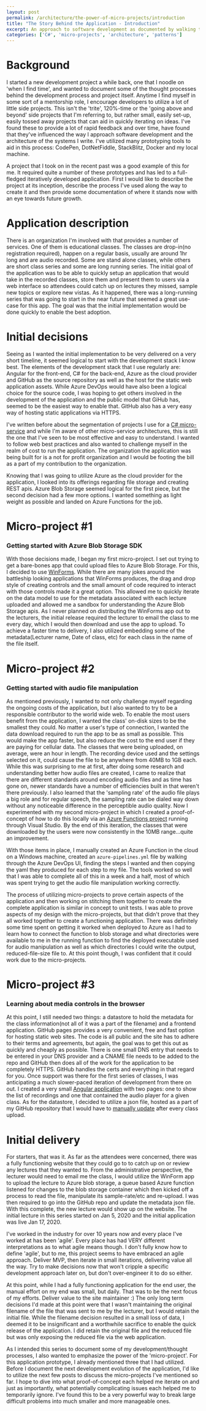 ```yaml
---
layout: post
permalink: /architecture/the-power-of-micro-projects/introduction
title: "The Story Behind the Application - Introduction"
excerpt: An approach to software development as documented by walking through the development of an actual application from the ground up.
categories: ['C#', 'micro-projects', 'architecture', 'patterns']
---
```


# Background
I started a new development project a while back, one that I noodle on 'when I find time', and wanted to document some of the thought processes behind the development process and project itself. Anytime I find myself in some sort of a mentorship role, I encourage developers to utilize a lot of little side projects. This isn't the 'trite', 120%-time or the 'going above and beyond' side projects that I'm referring to, but rather small, easily set-up, easily tossed away projects that can aid in quickly iterating on ideas. I've found these to provide a lot of rapid feedback and over time, have found that they've influenced the way I approach software development and the architecture of the systems I write. I've utilized many prototyping tools to aid in this process: CodePen, DotNetFiddle, StackBlitz, Docker and my local machine.

A project that I took on in the recent past was a good example of this for me. It required quite a number of these prototypes and has led to a full-fledged iteratively developed application. First I would like to describe the project at its inception, describe the process I've used along the way to create it and then provide some documentation of where it stands now with an eye towards future growth.

# Application description
There is an organization I'm involved with that provides a number of services. One of them is educational classes. The classes are drop-in(no registration required), happen on a regular basis, usually are around 1hr long and are audio recorded. Some are stand alone classes, while others are short class series and some are long running series. The initial goal of the application was to be able to quickly setup an application that would take in the recorded classes, store them and present them to users via a web interface so attendees could catch up on lectures they missed, sample new topics or explore new vistas. As it happened, there was a long-running series that was going to start in the near future that seemed a great use-case for this app. The goal was that the initial implementation would be done quickly to enable the best adoption.

# Initial decisions
Seeing as I wanted the initial implementation to be very delivered on a very short timeline, it seemed logical to start with the development stack I know best. The elements of the development stack that I use regularly are: Angular for the front-end, C# for the back-end, Azure as the cloud provider and GitHub as the source repository as well as the host for the static web application assets. While Azure DevOps would have also been a logical choice for the source code, I was hoping to get others involved in the development of the application and the public model that GiHub has, seemed to be the easiest way to enable that. GitHub also has a very easy way of hosting static applications via HTTPS.

I've written before about the segmentation of projects I use for a [C# micro-service](/architecture/patterns/service-oriented/overview) and while I'm aware of other micro-service architectures, this is still the one that I've seen to be most effective and easy to understand. I wanted to follow web best practices and also wanted to challenge myself in the realm of cost to run the application. The organization the application was being built for is a not for profit organization and I would be footing the bill as a part of my contribution to the organization.

Knowing that I was going to utilize Azure as the cloud provider for the application, I looked into its offerings regarding file storage and creating REST apis. Azure Blob Storage seemed logical for the first piece, but the second decision had a few more options. I wanted something as light weight as possible and landed on Azure Functions for the job.

# Micro-project #1
### Getting started with Azure Blob Storage SDK
With those decisions made, I began my first micro-project. I set out trying to get a bare-bones app that could upload files to Azure Blob Storage. For this, I decided to use [WinForms](https://github.com/PinaryDevelopment/torahis.life/commit/e024992281946c8a7cc6445cd88875f0fe2be886). While there are many jokes around the battleship looking applications that WinForms produces, the drag and drop style of creating controls and the small amount of code required to interact with those controls made it a great option. This allowed me to quickly iterate on the data model to use for the metadata associated with each lecture uploaded and allowed me a sandbox for understanding the Azure Blob Storage apis. As I never planned on distributing the WinForms app out to the lecturers, the initial release required the lecturer to email the class to me every day, which I would then download and use the app to upload. To achieve a faster time to delivery, I also utilized embedding some of the metadata(Lecturer name, Date of class, etc) for each class in the name of the file itself.

# Micro-project #2
### Getting started with audio file manipulation
As mentioned previously, I wanted to not only challenge myself regarding the ongoing costs of the application, but I also wanted to try to be a responsible contributor to the world wide web. To enable the most users benefit from the application, I wanted the class' on-disk sizes to be the smallest they could. No matter a user's type of connection, I wanted the data download required to run the app to be as small as possible. This would make the app faster, but also reduce the cost to the end user if they are paying for cellular data. The classes that were being uploaded, on average, were an hour in length. The recording device used and the settings selected on it, could cause the file to be anywhere from 40MB to 1GB each. While this was surprising to me at first, after doing some research and understanding better how audio files are created, I came to realize that there are different standards around encoding audio files and as time has gone on, newer standards have a number of efficiencies built in that weren't there previously. I also learned that the 'sampling rate' of the audio file plays a big role and for regular speech, the sampling rate can be dialed way down without any noticeable difference in the perceptible audio quality. Now I experimented with my second micro-project in which I created a proof-of-concept of how to do this locally via an [Azure Functions project](https://github.com/PinaryDevelopment/torahis.life/commit/562e142efea510d02030d08e20554dbdafd3953c) running through Visual Studio. By the end of this iteration, the classes that were downloaded by the users were now consistently in the 10MB range...quite an improvement.

With those items in place, I manually created an Azure Function in the cloud on a Windows machine, created an `azure-pipelines.yml` file by walking through the Azure DevOps UI, finding the steps I wanted and then copying the yaml they produced for each step to my file. The tools worked so well that I was able to complete all of this in a week and a half, most of which was spent trying to get the audio file manipulation working correctly.

The process of utilizing micro-projects to prove certain aspects of the application and then working on stitching them together to create the complete application is similar in concept to unit tests. I was able to prove aspects of my design with the micro-projects, but that didn't prove that they all worked together to create a functioning application. There was definitely some time spent on getting it worked when deployed to Azure as I had to learn how to connect the function to blob storage and what directories were available to me in the running function to find the deployed executable used for audio manipulation as well as which directories I could write the output, reduced-file-size file to. At this point though, I was confident that it could work due to the micro-projects.

# Micro-project #3
### Learning about media controls in the browser
At this point, I still needed two things: a datastore to hold the metadata for the class information(not all of it was a part of the filename) and a frontend application. GitHub pages provides a very convenient, free and fast option for hosting static web sites. The code is all public and the site has to adhere to their terms and agreements, but again, the goal was to get this out as quickly and cheaply as possible. There is one small DNS entry that needs to be entered in your DNS provider and a CNAME file needs to be added to the repo and GitHub then does all of the work for the application to be completely HTTPS. GitHub handles the certs and everything in that regard for you. Once support was there for the first series of classes, I was anticipating a much slower-paced iteration of development from there on out. I created a very small [Angular application](https://github.com/PinaryDevelopment/torahis.life/commit/cfe39429796f29a8572f12fc4153b5097d3f5d26) with two pages: one to show the list of recordings and one that contained the audio player for a given class. As for the datastore, I decided to utilize a json file, hosted as a part of my GitHub repository that I would have to [manually update](https://github.com/PinaryDevelopment/torahis.life/commit/a2dfc005f4a5c5f81d14948316baaab22d5e9675) after every class upload.

# Initial delivery
For starters, that was it. As far as the attendees were concerned, there was a fully functioning website that they could go to to catch up on or review any lectures that they wanted to. From the administrative perspective, the lecturer would need to email me the class, I would utilize the WinForm app to upload the lecture to Azure blob storage, a queue based Azure function listened for changes to the blob storage container which then kicked off a process to read the file, manipulate its sample-rate/etc and re-upload. I was then required to go into the GitHub repo and update the metadata json file. With this complete, the new lecture would show up on the website. The initial lecture in this series started on Jan 5, 2020 and the initial application was live Jan 17, 2020.

I've worked in the industry for over 10 years now and every place I've worked at has been 'agile'. Every place has had VERY different interpretations as to what agile means though. I don't fully know how to define 'agile', but to me, this project seems to have embraced an agile approach. Deliver MVP, then iterate in small iterations, delivering value all the way. Try to make decisions now that won't cripple a specific development approach later on, but don't over-engineer it to do so either.

At this point, while I had a fully functioning application for the end user, the manual effort on my end was small, but daily. That was to be the next focus of my efforts. Deliver value to the site maintainer :) The only long term decisions I'd made at this point were that I wasn't maintaining the original filename of the file that was sent to me by the lecturer, but I would retain the initial file. While the filename decision resulted in a small loss of data, I deemed it to be insignificant and a worthwhile sacrifice to enable the quick release of the application. I did retain the original file and the reduced file but was only exposing the reduced file via the web application.

As I intended this series to document some of my development/thought processes, I also wanted to emphasize the power of the 'micro-project'. For this application prototype, I already mentioned three that I had utilized. Before I document the next development evolution of the application, I'd like to utilize the next few posts to discuss the micro-projects I've mentioned so far. I hope to dive into what proof-of-concept each helped me iterate on and just as importantly, what potentially complicating issues each helped me to temporarily ignore. I've found this to be a very powerful way to break large difficult problems into much smaller and more manageable ones.
